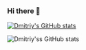 ### Hi there 👋

[![Dmitriy's GitHub stats](https://github-readme-stats.vercel.app/api?username=13axiom)](https://github.com/anuraghazra/github-readme-stats)

![Dmitriy'ss GitHub stats](https://github-readme-stats.vercel.app/api?username=13axiom&hide=contribs,prs)

<!--
**13axiom/13axiom** is a ✨ _special_ ✨ repository because its `README.md` (this file) appears on your GitHub profile.

Here are some ideas to get you started:

- 🔭 I’m currently working on ...
- 🌱 I’m currently learning ...
- 👯 I’m looking to collaborate on ...
- 🤔 I’m looking for help with ...
- 💬 Ask me about ...
- 📫 How to reach me: ...
- 😄 Pronouns: ...
- ⚡ Fun fact: ...
-->
